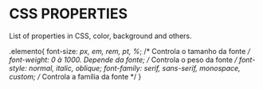# CSS PROPERTIES
 List of properties in CSS, color, background and others.

 .elemento{
    font-size:	*px,	em,	rem,	pt,	%*;	/*	Controla	o	tamanho	da	fonte	*/
    font-weight:	*0	à	1000.	Depende	da	fonte*;	/*	Controla	o	peso	da	fonte	*/
    font-style:	*normal,	italic,	oblique*;
    font-family:	*serif,	sans-serif,	monospace,	custom*;	/*	Controla	a	família	da	fonte	*/
    }

